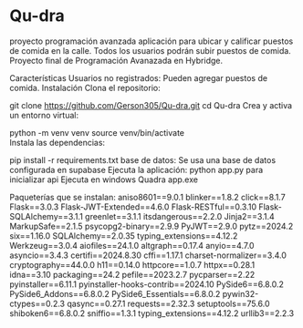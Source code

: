 # Qu-dra
proyecto programación avanzada aplicación para ubicar y calificar puestos de comida en la calle. Todos los usuarios podrán subir puestos de comida.
Proyecto final de Programación Avanazada en Hybridge.

Características
Usuarios no registrados: Pueden agregar puestos de comida.
Instalación
Clona el repositorio:

git clone https://github.com/Gerson305/Qu-dra.git
cd Qu-dra
Crea y activa un entorno virtual:

python -m venv venv
source venv/bin/activate  
Instala las dependencias:

pip install -r requirements.txt
 base de datos:
Se usa una base de datos configurada en supabase 
Ejecuta la aplicación: python app.py para inicializar api
Ejecuta en windows Quadra app.exe

Paqueterías que se instalan:
aniso8601==9.0.1
blinker==1.8.2
click==8.1.7
Flask==3.0.3
Flask-JWT-Extended==4.6.0
Flask-RESTful==0.3.10
Flask-SQLAlchemy==3.1.1
greenlet==3.1.1
itsdangerous==2.2.0
Jinja2==3.1.4
MarkupSafe==2.1.5
psycopg2-binary==2.9.9
PyJWT==2.9.0
pytz==2024.2
six==1.16.0
SQLAlchemy==2.0.35
typing_extensions==4.12.2
Werkzeug==3.0.4
aiofiles==24.1.0
altgraph==0.17.4
anyio==4.7.0
asyncio==3.4.3
certifi==2024.8.30
cffi==1.17.1
charset-normalizer==3.4.0
cryptography==44.0.0
h11==0.14.0
httpcore==1.0.7
httpx==0.28.1
idna==3.10
packaging==24.2
pefile==2023.2.7
pycparser==2.22
pyinstaller==6.11.1
pyinstaller-hooks-contrib==2024.10
PySide6==6.8.0.2
PySide6_Addons==6.8.0.2
PySide6_Essentials==6.8.0.2
pywin32-ctypes==0.2.3
qasync==0.27.1
requests==2.32.3
setuptools==75.6.0
shiboken6==6.8.0.2
sniffio==1.3.1
typing_extensions==4.12.2
urllib3==2.2.3

